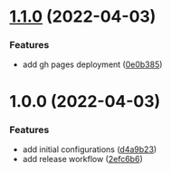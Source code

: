 # [1.1.0](https://github.com/bniedermeyer/sr-angular-test/compare/v1.0.0...v1.1.0) (2022-04-03)


### Features

* add gh pages deployment ([0e0b385](https://github.com/bniedermeyer/sr-angular-test/commit/0e0b385bfcd5dd64b352dd6f68d761411daa5b56))

# 1.0.0 (2022-04-03)


### Features

* add initial configurations ([d4a9b23](https://github.com/bniedermeyer/sr-angular-test/commit/d4a9b2336a75e933bb8e16b67f7a1d18b71e4672))
* add release workflow ([2efc6b6](https://github.com/bniedermeyer/sr-angular-test/commit/2efc6b6e67c9fb742cfd4cc806fadc6df5d6e3ea))
